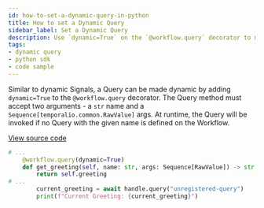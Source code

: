 ```yaml
---
id: how-to-set-a-dynamic-query-in-python
title: How to set a Dynamic Query
sidebar_label: Set a Dynamic Query
description: Use `dynamic=True` on the `@workflow.query` decorator to make a Query dynamic.
tags:
- dynamic query
- python sdk
- code sample
---
```


<!-- DO NOT EDIT THIS FILE DIRECTLY.
THIS FILE IS GENERATED from https://github.com/temporalio/documentation-samples-python/blob/dynamic-ent/dynamic_entities/your_dynamic_entity_dacx.py. -->

Similar to dynamic Signals, a Query can be made dynamic by adding `dynamic=True` to the `@workflow.query` decorator.
The Query method must accept two arguments - a `str` name and a `Sequence[temporalio.common.RawValue]` args.
At runtime, the Query will be invoked if no Query with the given name is defined on the Workflow.

<a class="dacx-source-link" href="https://github.com/temporalio/documentation-samples-python/blob/dynamic-ent/dynamic_entities/your_dynamic_entity_dacx.py">View source code</a>

```python
# ...
    @workflow.query(dynamic=True)
    def get_greeting(self, name: str, args: Sequence[RawValue]) -> str:
        return self.greeting
# ...
        current_greeting = await handle.query("unregistered-query")
        print(f"Current Greeting: {current_greeting}")
```

